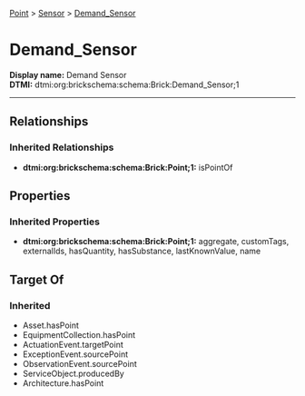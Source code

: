 [Point](../../Point.md) > [Sensor](../Sensor.md) > [Demand_Sensor](.)
# Demand_Sensor

**Display name:** Demand Sensor<br />
**DTMI:** dtmi:org:brickschema:schema:Brick:Demand_Sensor;1

---
## Relationships
### Inherited Relationships
* **dtmi:org:brickschema:schema:Brick:Point;1:** isPointOf
## Properties
### Inherited Properties
* **dtmi:org:brickschema:schema:Brick:Point;1:** aggregate, customTags, externalIds, hasQuantity, hasSubstance, lastKnownValue, name
## Target Of
### Inherited
* Asset.hasPoint
* EquipmentCollection.hasPoint
* ActuationEvent.targetPoint
* ExceptionEvent.sourcePoint
* ObservationEvent.sourcePoint
* ServiceObject.producedBy
* Architecture.hasPoint

